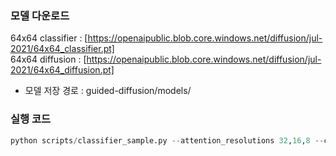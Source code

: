 ### 모델 다운로드 ###
64x64 classifier : [https://openaipublic.blob.core.windows.net/diffusion/jul-2021/64x64_classifier.pt]                    
64x64 diffusion : [https://openaipublic.blob.core.windows.net/diffusion/jul-2021/64x64_diffusion.pt]                   

- 모델 저장 경로 : guided-diffusion/models/

### 실행 코드 ###
```Python
python scripts/classifier_sample.py --attention_resolutions 32,16,8 --class_cond True --diffusion_steps 1000 --dropout 0.1 --image_size 64 --learn_sigma True --noise_schedule cosine --num_channels 192 --num_head_channels 64 --num_res_blocks 3 --resblock_updown True --use_new_attention_order True --use_fp16 True --use_scale_shift_norm True --classifier_scale 1.0 --classifier_path models/64x64_classifier.pt --classifier_depth 4 --model_path models/64x64_diffusion.pt --batch_size 4 --num_samples 100 --timestep_respacing 250
```

